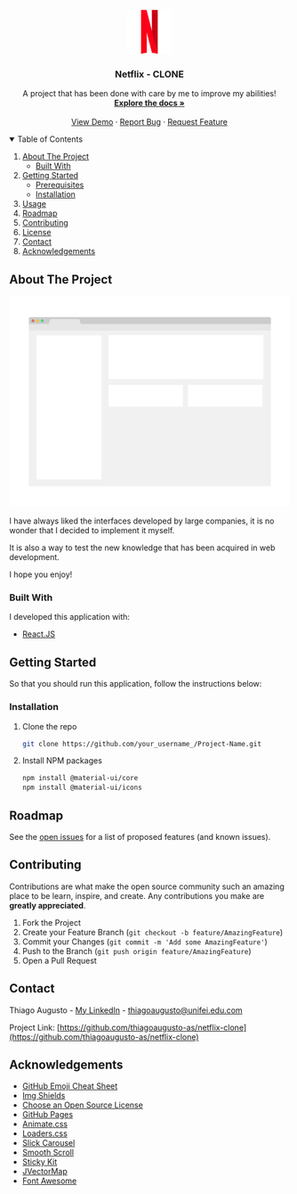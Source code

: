 

<!-- PROJECT LOGO -->
<br />
<p align="center">
  <a href="https://github.com/thiagoaugusto-as/netflix-clone">
    <img src="images/logo.png" alt="Logo" width="80" height="80">
  </a>

  <h3 align="center">Netflix - CLONE</h3>

  <p align="center">
    A project that has been done with care by me to improve my abilities!
    <br />
    <a href="https://github.com/thiagoaugusto-as/netflix-clone"><strong>Explore the docs »</strong></a>
    <br />
    <br />
    <a href="https://github.com/thiagoaugusto-as/netflix-clone">View Demo</a>
    ·
    <a href="https://github.com/thiagoaugusto-as/netflix-clone/issues">Report Bug</a>
    ·
    <a href="https://github.com/thiagoaugusto-as/netflix-clone/issues">Request Feature</a>
  </p>
</p>


<!-- TABLE OF CONTENTS -->
<details open="open">
  <summary>Table of Contents</summary>
  <ol>
    <li>
      <a href="#about-the-project">About The Project</a>
      <ul>
        <li><a href="#built-with">Built With</a></li>
      </ul>
    </li>
    <li>
      <a href="#getting-started">Getting Started</a>
      <ul>
        <li><a href="#prerequisites">Prerequisites</a></li>
        <li><a href="#installation">Installation</a></li>
      </ul>
    </li>
    <li><a href="#usage">Usage</a></li>
    <li><a href="#roadmap">Roadmap</a></li>
    <li><a href="#contributing">Contributing</a></li>
    <li><a href="#license">License</a></li>
    <li><a href="#contact">Contact</a></li>
    <li><a href="#acknowledgements">Acknowledgements</a></li>
  </ol>
</details>



<!-- ABOUT THE PROJECT -->
## About The Project

[![Product Name Screen Shot][product-screenshot]](https://example.com)

I have always liked the interfaces developed by large companies, it is no wonder that I decided to implement it myself.

It is also a way to test the new knowledge that has been acquired in web development.

I hope you enjoy!

### Built With
I developed this application with:

* [React.JS](https://getbootstrap.com)


<!-- GETTING STARTED -->
## Getting Started

So that you should run this application, follow the instructions below:

### Installation

1. Clone the repo
   ```sh
   git clone https://github.com/your_username_/Project-Name.git
   ```
2. Install NPM packages
   ```sh
   npm install @material-ui/core
   npm install @material-ui/icons
   ```

<!-- USAGE EXAMPLES -->

## Roadmap

See the [open issues](https://github.com/thiagoaugusto-as/netflix-clone/issues) for a list of proposed features (and known issues).



<!-- CONTRIBUTING -->
## Contributing

Contributions are what make the open source community such an amazing place to be learn, inspire, and create. Any contributions you make are **greatly appreciated**.

1. Fork the Project
2. Create your Feature Branch (`git checkout -b feature/AmazingFeature`)
3. Commit your Changes (`git commit -m 'Add some AmazingFeature'`)
4. Push to the Branch (`git push origin feature/AmazingFeature`)
5. Open a Pull Request

<!-- CONTACT -->
## Contact

Thiago Augusto - [My LinkedIn](https://www.linkedin.com/in/thiago-augusto-b6359b1a3/) - thiagoaugusto@unifei.edu.com

Project Link: [https://github.com/thiagoaugusto-as/netflix-clone](https://github.com/thiagoaugusto-as/netflix-clone)



<!-- ACKNOWLEDGEMENTS -->
## Acknowledgements
* [GitHub Emoji Cheat Sheet](https://www.webpagefx.com/tools/emoji-cheat-sheet)
* [Img Shields](https://shields.io)
* [Choose an Open Source License](https://choosealicense.com)
* [GitHub Pages](https://pages.github.com)
* [Animate.css](https://daneden.github.io/animate.css)
* [Loaders.css](https://connoratherton.com/loaders)
* [Slick Carousel](https://kenwheeler.github.io/slick)
* [Smooth Scroll](https://github.com/cferdinandi/smooth-scroll)
* [Sticky Kit](http://leafo.net/sticky-kit)
* [JVectorMap](http://jvectormap.com)
* [Font Awesome](https://fontawesome.com)





<!-- MARKDOWN LINKS & IMAGES -->
<!-- https://www.markdownguide.org/basic-syntax/#reference-style-links -->
[contributors-shield]: https://img.shields.io/github/contributors/othneildrew/Best-README-Template.svg?style=for-the-badge
[contributors-url]: https://github.com/othneildrew/Best-README-Template/graphs/contributors
[forks-shield]: https://img.shields.io/github/forks/othneildrew/Best-README-Template.svg?style=for-the-badge
[forks-url]: https://github.com/othneildrew/Best-README-Template/network/members
[stars-shield]: https://img.shields.io/github/stars/othneildrew/Best-README-Template.svg?style=for-the-badge
[stars-url]: https://github.com/othneildrew/Best-README-Template/stargazers
[issues-shield]: https://img.shields.io/github/issues/othneildrew/Best-README-Template.svg?style=for-the-badge
[issues-url]: https://github.com/othneildrew/Best-README-Template/issues
[license-shield]: https://img.shields.io/github/license/othneildrew/Best-README-Template.svg?style=for-the-badge
[license-url]: https://github.com/othneildrew/Best-README-Template/blob/master/LICENSE.txt
[linkedin-shield]: https://img.shields.io/badge/-LinkedIn-black.svg?style=for-the-badge&logo=linkedin&colorB=555
[linkedin-url]: https://linkedin.com/in/othneildrew
[product-screenshot]: images/screenshot.png
